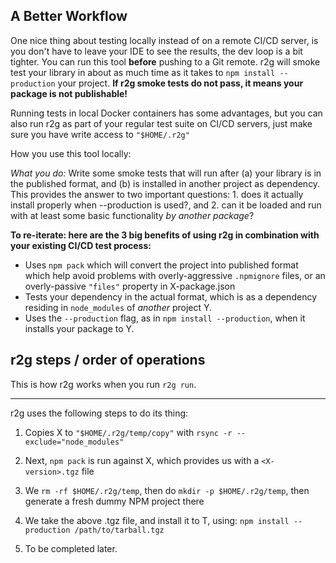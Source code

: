
## A Better Workflow

One nice thing about testing locally instead of on a remote CI/CD server, is you don't have to leave your IDE to see the results, the dev loop is a bit tighter.
You can run this tool <b>before</b> pushing to a Git remote. r2g will smoke test your library in about as much time as it takes to `npm install --production` your project.
<b>If r2g smoke tests do not pass, it means your package is not publishable!</b> <br>

Running tests in local Docker containers has some advantages, but you can also run r2g as part of your regular test suite on CI/CD servers,
just make sure you have write access to `"$HOME/.r2g"`

How you use this tool locally:

*What you do:* Write some smoke tests that will run after (a) your library is in the published format, and (b) is
installed in another project as dependency. This provides the answer to two important questions: 1. does it actually install
properly when --production is used?, and 2. can it be loaded and run with at least some basic functionality <i>by another package</i>?

<b> To re-iterate: here are the 3 big benefits of using r2g in combination with your existing CI/CD test process: </b>

* Uses `npm pack` which will convert the project into published format which help avoid problems with overly-aggressive `.npmignore` files, or an overly-passive `"files"` property in X-package.json
* Tests your dependency in the actual format, which is as a dependency residing in `node_modules` of <i>another</i> project Y.
* Uses the `--production` flag, as in `npm install --production`, when it installs your package to Y.


## r2g steps / order of operations

This is how r2g works when you run `r2g run`.

---------------------------------------------------------------------------------------------

r2g uses the following steps to do its thing:

1. Copies X to `"$HOME/.r2g/temp/copy"` with `rsync -r --exclude="node_modules"`

2. Next, `npm pack` is run against X, which provides us with a `<X-version>.tgz` file

3. We `rm -rf $HOME/.r2g/temp`, then do `mkdir -p $HOME/.r2g/temp`, then generate a fresh dummy NPM project there

4. We take the above .tgz file, and install it to T, using: `npm install --production /path/to/tarball.tgz`

5. To be completed later.

